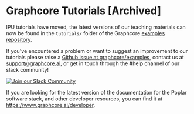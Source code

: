 <!-- Copyright (c) 2018 Graphcore Ltd. All rights reserved. -->
# Graphcore Tutorials [Archived]

IPU tutorials have moved, the latest versions of our teaching materials can now be found in
the `tutorials/` folder of the Graphcore [examples repository](https://github.com/graphcore/examples/master/tutorials).

If you've encountered a problem or want to suggest an improvement to our tutorials
please raise a [Github issue at graphcore/examples](https://github.com/graphcore/examples/issues), contact us at
[support@graphcore.ai](mailto:support@graphcore.ai?subject=General%20Feedback), or
get in touch through the #help channel of our slack community!

[![Join our Slack Community](https://img.shields.io/badge/Slack-Join%20Graphcore's%20Community-blue?style=flat-square&logo=slack)](https://www.graphcore.ai/join-community)

If you are looking for the latest version of the documentation for the Poplar software stack, and other
developer resources, you can find it at <https://www.graphcore.ai/developer>.
